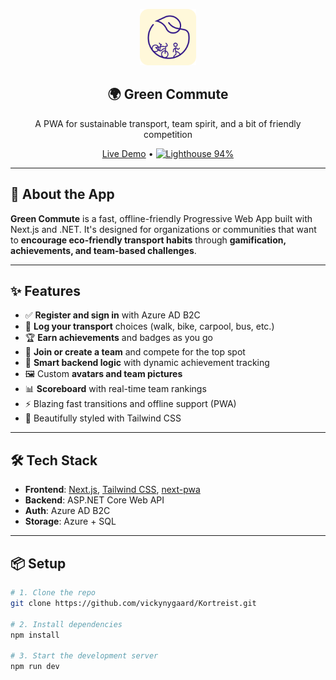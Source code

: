 <p align="center">
  <img alt="App Icon" src="public/images/favicon/icon-512.png" width="90" />
</p>

<h2 align="center">🌍 Green Commute</h2>

<p align="center">A PWA for sustainable transport, team spirit, and a bit of friendly competition</p>

<p align="center">
  <a href="https://vickynygaard.github.io/Kortreist">Live Demo</a> • 
  <a href="https://web.dev/measure">
    <img alt="Lighthouse 94%" src="https://img.shields.io/badge/lighthouse-94%25-0FA36B.svg?logo=lighthouse&logoColor=white&style=flat-square" />
  </a>
</p>

---

## 🚀 About the App

**Green Commute** is a fast, offline-friendly Progressive Web App built with Next.js and .NET. It's designed for organizations or communities that want to **encourage eco-friendly transport habits** through **gamification, achievements, and team-based challenges**.

---

## ✨ Features

- ✅ **Register and sign in** with Azure AD B2C
- 🌱 **Log your transport** choices (walk, bike, carpool, bus, etc.)
- 🏆 **Earn achievements** and badges as you go
- 👥 **Join or create a team** and compete for the top spot
- 🧠 **Smart backend logic** with dynamic achievement tracking
- 🖼️ Custom **avatars and team pictures**
- 📊 **Scoreboard** with real-time team rankings
- ⚡️ Blazing fast transitions and offline support (PWA)
- 🎨 Beautifully styled with Tailwind CSS

---

## 🛠️ Tech Stack

- **Frontend**: [Next.js](https://nextjs.org/), [Tailwind CSS](https://tailwindcss.com/), [next-pwa](https://github.com/shadowwalker/next-pwa)
- **Backend**: ASP.NET Core Web API
- **Auth**: Azure AD B2C
- **Storage**: Azure + SQL

---

## 📦 Setup

```bash
# 1. Clone the repo
git clone https://github.com/vickynygaard/Kortreist.git

# 2. Install dependencies
npm install

# 3. Start the development server
npm run dev
